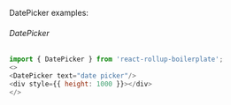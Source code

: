DatePicker examples:

###### DatePicker
```js
import { DatePicker } from 'react-rollup-boilerplate';
<>
<DatePicker text="date picker"/>
<div style={{ height: 1000 }}></div>
</>
```
